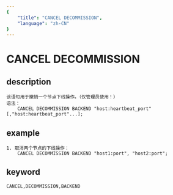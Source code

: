 ```yaml
---
{
    "title": "CANCEL DECOMMISSION",
    "language": "zh-CN"
}
---
```


<!-- 
Licensed to the Apache Software Foundation (ASF) under one
or more contributor license agreements.  See the NOTICE file
distributed with this work for additional information
regarding copyright ownership.  The ASF licenses this file
to you under the Apache License, Version 2.0 (the
"License"); you may not use this file except in compliance
with the License.  You may obtain a copy of the License at

  http://www.apache.org/licenses/LICENSE-2.0

Unless required by applicable law or agreed to in writing,
software distributed under the License is distributed on an
"AS IS" BASIS, WITHOUT WARRANTIES OR CONDITIONS OF ANY
KIND, either express or implied.  See the License for the
specific language governing permissions and limitations
under the License.
-->

# CANCEL DECOMMISSION

## description

    该语句用于撤销一个节点下线操作。（仅管理员使用！）
    语法：
        CANCEL DECOMMISSION BACKEND "host:heartbeat_port"[,"host:heartbeat_port"...];

## example

    1. 取消两个节点的下线操作：
        CANCEL DECOMMISSION BACKEND "host1:port", "host2:port";

## keyword

    CANCEL,DECOMMISSION,BACKEND
